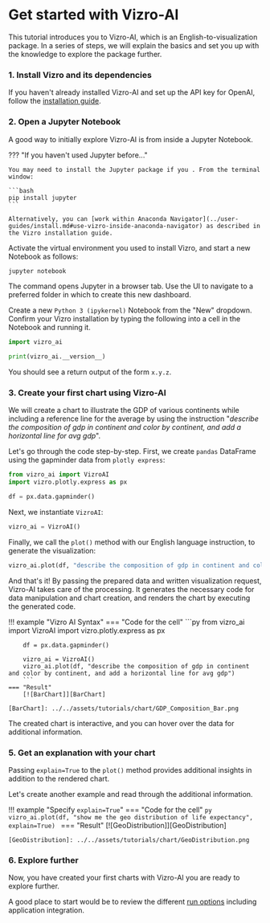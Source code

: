 # Get started with Vizro-AI
This tutorial introduces you to Vizro-AI, which is an English-to-visualization package. In a series of steps, we will explain the basics and set you up with the knowledge to explore the package further.

### 1. Install Vizro and its dependencies

If you haven't already installed Vizro-AI and set up the API key for OpenAI, follow the [installation guide](../user-guides/install.md).

### 2. Open a Jupyter Notebook

A good way to initially explore Vizro-AI is from inside a Jupyter Notebook.

??? "If you haven't used Jupyter before..."

    You may need to install the Jupyter package if you . From the terminal window:

    ```bash
    pip install jupyter
    ```

    Alternatively, you can [work within Anaconda Navigator](../user-guides/install.md#use-vizro-inside-anaconda-navigator) as described in the Vizro installation guide.


Activate the virtual environment you used to install Vizro, and start a new Notebook as follows:

```bash
jupyter notebook
```

The command opens Jupyter in a browser tab. Use the UI to navigate to a preferred folder in which to create this new dashboard.

Create a new `Python 3 (ipykernel)` Notebook from the "New" dropdown. Confirm your Vizro installation by typing the following into a cell in the Notebook and running it.

```py
import vizro_ai

print(vizro_ai.__version__)
```

You should see a return output of the form `x.y.z`.


### 3. Create your first chart using Vizro-AI

We will create a chart to illustrate the GDP of various continents while including a reference line for the average by using the instruction "*describe the composition of gdp in continent and color by continent, and add a horizontal line for avg gdp*".

Let's go through the code step-by-step. First, we create `pandas` DataFrame using the gapminder data from `plotly express`:

```python
from vizro_ai import VizroAI
import vizro.plotly.express as px

df = px.data.gapminder()
```


Next, we instantiate `VizroAI`:

```python
vizro_ai = VizroAI()
```

Finally, we call the `plot()` method with our English language instruction, to generate the visualization:

```python
vizro_ai.plot(df, "describe the composition of gdp in continent and color by continent, and add a horizontal line for avg gdp")
```

And that's it! By passing the prepared data and written visualization request, Vizro-AI takes care of the processing. It generates the necessary code for data manipulation and chart creation, and renders the chart by executing the generated code.

!!! example "Vizro AI Syntax"
    === "Code for the cell"
        ```py
        from vizro_ai import VizroAI
        import vizro.plotly.express as px

        df = px.data.gapminder()

        vizro_ai = VizroAI()
        vizro_ai.plot(df, "describe the composition of gdp in continent and color by continent, and add a horizontal line for avg gdp")
        ```
    === "Result"
        [![BarChart]][BarChart]

    [BarChart]: ../../assets/tutorials/chart/GDP_Composition_Bar.png

The created chart is interactive, and you can hover over the data for additional information.

### 5. Get an explanation with your chart

Passing `explain=True` to the `plot()` method provides additional insights in addition to the rendered chart.

Let's create another example and read through the additional information.

!!! example "Specify  `explain=True`"
    === "Code for the cell"
        ```py
        vizro_ai.plot(df, "show me the geo distribution of life expectancy", explain=True)
        ```
    === "Result"
        [![GeoDistribution]][GeoDistribution]

    [GeoDistribution]: ../../assets/tutorials/chart/GeoDistribution.png

### 6. Explore further

Now, you have created your first charts with Vizro-AI you are ready to explore further.

A good place to start would be to review the different [run options](../user-guides/run-vizro-ai.md) including application integration.
